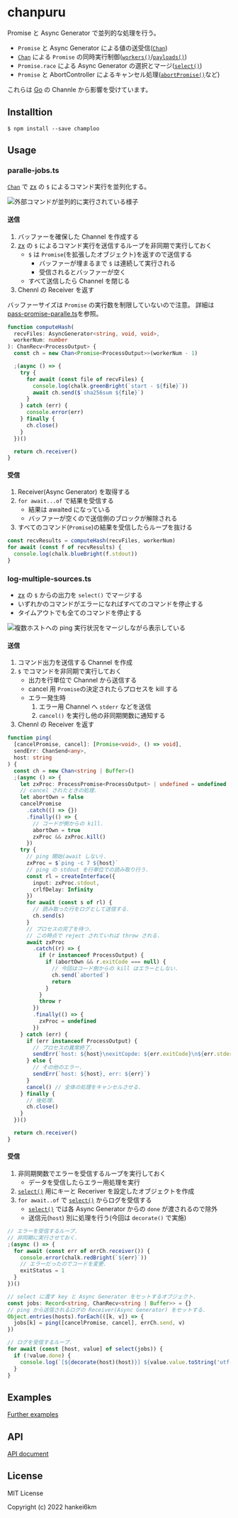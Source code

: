 # chanpuru

Promise と Async Generator で並列的な処理を行う。

- `Promise` と Async Generator による値の送受信([`Chan`])
- [`Chan`] による `Promise` の同時実行制御([`workers()`]/[`payloads()`])
- `Promise.race` による Async Generator の選択とマージ([`select()`])
- `Promise` と AbortController によるキャンセル処理([`abortPromise()`]など)

これらは [Go] の Channle から影響を受けています。

## Installtion

```console
$ npm install --save champloo
```

## Usage

### paralle-jobs.ts

[`Chan`] で [zx] の `$` によるコマンド実行を並列化する。

![外部コマンドが並列的に実行されている様子](docs/parallel-jobs.gif)

#### 送信

1. バッファーを確保した Channel を作成する
1. [zx] の `$` によるコマンド実行を送信するループを非同期で実行しておく
   - `$` は `Promise`(を拡張したオブジェクト)を返すので送信する
     - バッファーが埋まるまで `$` は連続して実行される
     - 受信されるとバッファーが空く
   - すべて送信したら Channel を閉じる
1. Chennl の Receiver を返す

バッファーサイズは `Promise` の実行数を制限していないので注意。
詳細は[pass-promise-paralle.ts](https://raw.githubusercontent.com/hankei6km/chanpuru/main/docs/parallel-jobs.gif)を参照。

```ts
function computeHash(
  recvFiles: AsyncGenerator<string, void, void>,
  workerNum: number
): ChanRecv<ProcessOutput> {
  const ch = new Chan<Promise<ProcessOutput>>(workerNum - 1)

  ;(async () => {
    try {
      for await (const file of recvFiles) {
        console.log(chalk.greenBright(`start - ${file}`))
        await ch.send($`sha256sum ${file}`)
      }
    } catch (err) {
      console.error(err)
    } finally {
      ch.close()
    }
  })()

  return ch.receiver()
}
```

#### 受信

1. Receiver(Async Generator) を取得する
1. `for await...of` で結果を受信する
   - 結果は awaited になっている
   - バッファーが空くので送信側のブロックが解除される
1. すべてのコマンド(`Promise`)の結果を受信したらループを抜ける

```ts
const recvResults = computeHash(recvFiles, workerNum)
for await (const f of recvResults) {
  console.log(chalk.blueBright(f.stdout))
}
```

### log-multiple-sources.ts

- [zx] の `$` からの出力を `select()` でマージする
- いずれかのコマンドがエラーになればすべてのコマンドを停止する
- タイムアウトでも全てのコマンドを停止する

![複数ホストへの ping 実行状況をマージしながら表示している](https://raw.githubusercontent.com/hankei6km/chanpuru/main/docs/log-multpiple-sources.gif)

#### 送信

1. コマンド出力を送信する Channel を作成
1. `$` でコマンドを非同期で実行しておく
   - 出力を行単位で Channel から送信する
   - cancel 用 `Promise`の決定されたらプロセスを kill する
   - エラー発生時
     1. エラー用 Channel へ `stderr` などを送信
     1. `cancel()` を実行し他の非同期関数に通知する
1. Chennl の Receiver を返す

```ts
function ping(
  [cancelPromise, cancel]: [Promise<void>, () => void],
  sendErr: ChanSend<any>,
  host: string
) {
  const ch = new Chan<string | Buffer>()
  ;(async () => {
    let zxProc: ProcessPromise<ProcessOutput> | undefined = undefined
    // cancel されたときの処理.
    let abortOwn = false
    cancelPromise
      .catch(() => {})
      .finally(() => {
        // コードが側からの kill.
        abortOwn = true
        zxProc && zxProc.kill()
      })
    try {
      // ping 開始(await しない).
      zxProc = $`ping -c 7 ${host}`
      // ping の stdout を行単位での読み取り行う.
      const rl = createInterface({
        input: zxProc.stdout,
        crlfDelay: Infinity
      })
      for await (const s of rl) {
        // 読み取った行をログとして送信する.
        ch.send(s)
      }
      // プロセスの完了を待つ.
      // この時点で reject されていれば throw される.
      await zxProc
        .catch((r) => {
          if (r instanceof ProcessOutput) {
            if (abortOwn && r.exitCode === null) {
              // 今回はコード側からの kill はエラーとしない.
              ch.send(`aborted`)
              return
            }
          }
          throw r
        })
        .finally(() => {
          zxProc = undefined
        })
    } catch (err) {
      if (err instanceof ProcessOutput) {
        // プロセスの異常終了.
        sendErr(`host: ${host}\nexitCopde: ${err.exitCode}\n${err.stderr}`)
      } else {
        // その他のエラー.
        sendErr(`host: ${host}, err: ${err}`)
      }
      cancel() // 全体の処理をキャンセルさせる.
    } finally {
      // 後処理.
      ch.close()
    }
  })()

  return ch.receiver()
}
```

#### 受信

1. 非同期関数でエラーを受信するループを実行しておく
   - データを受信したらエラー用処理を実行
1. [`select()`] 用にキーと Receriver を設定したオブジェクトを作成
1. `for await..of` で [`select()`] からログを受信する
   - [`select()`] では各 Async Generator からの `done` が渡されるので除外
   - 送信元(`host`) 別に処理を行う(今回は `decorate()` で実施)

```ts
// エラーを受信するループ.
// 非同期に実行させておく.
;(async () => {
  for await (const err of errCh.receiver()) {
    console.error(chalk.redBright(`${err}`))
    // エラーだったのでコードを変更.
    exitStatus = 1
  }
})()

// select に渡す key と Async Generator をセットするオブジェクト.
const jobs: Record<string, ChanRecv<string | Buffer>> = {}
// ping から送信されるログの Receiver(Async Generator) をセットする.
Object.entries(hosts).forEach(([k, v]) => {
  jobs[k] = ping([cancelPromise, cancel], errCh.send, v)
})

// ログを受信するループ.
for await (const [host, value] of select(jobs)) {
  if (!value.done) {
    console.log(`[${decorate(host)(host)}] ${value.value.toString('utf-8')}`)
  }
}
```

## Examples

[Further examples](https://github.com/hankei6km/chanpuru/blob/main/examples/README.md)

## API

[API document](https://github.com/hankei6km/chanpuru/blob/main/docs/modules.md)

## License

MIT License

Copyright (c) 2022 hankei6km

[go]: https://go.dev/
[`chan`]: https://github.com/hankei6km/chanpuru/blob/main/docs/classes/Chan.md
[`workers()`]: https://github.com/hankei6km/chanpuru/blob/main/docs/modules.md#workers
[`payloads()`]: https://github.com/hankei6km/chanpuru/blob/main/docs/modules.md#payloads
[`select()`]: https://github.com/hankei6km/chanpuru/blob/main/docs/modules.md#select
[`abortpromise()`]: https://github.com/hankei6km/chanpuru/blob/main/docs/modules.md#abortpromise
[zx]: https://github.com/google/zx
